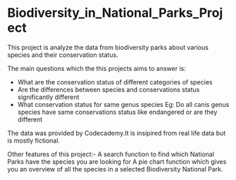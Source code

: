 # Biodiversity_in_National_Parks_Project

This project is analyze the data from biodiversity parks about various species and their conservation status.

The main questions which the this projects aims to answer is:
 - What are the conservation status of different categories of species
 - Are the differences between species and conservations status significantly different 
 - What conservation status for same genus species
  Eg: Do all canis genus species have same conservations status like endangered or are they different

The data was provided by Codecademy.It is insipired from real life data but is mostly fictional.

Other features of this project:-
A search function to find which National Parks have the species you are looking for
A pie chart function which gives you an overview of all the species in a selected Biodiversity National Park.

